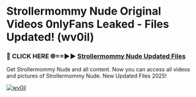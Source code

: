 # Strollermommy Nude Original Videos 0nlyFans Leaked - Files Updated! (wv0il)

<h3>🔴 CLICK HERE 🌐==►► <a href="https://tinyurl.com/5h6xmrr3" rel="nofollow">Strollermommy Nude Updated Files</a></h3>

Get Strollermommy Nude and all content. Now you can access all videos and pictures of Strollermommy Nude. New Updated Files 2025!

[![wv0il](https://i.imgur.com/KVD873Z.gif)](https://tinyurl.com/5h6xmrr3)
